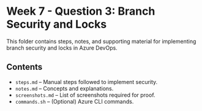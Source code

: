 # Week 7 - Question 3: Branch Security and Locks

This folder contains steps, notes, and supporting material for implementing branch security and locks in Azure DevOps.

## Contents
- `steps.md` – Manual steps followed to implement security.
- `notes.md` – Concepts and explanations.
- `screenshots.md` – List of screenshots required for proof.
- `commands.sh` – (Optional) Azure CLI commands.
